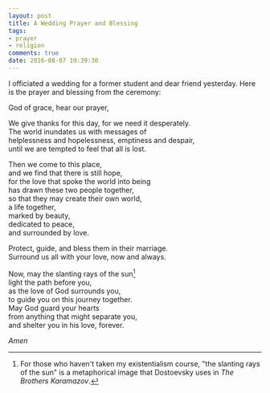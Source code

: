 ```yaml
---
layout: post
title: A Wedding Prayer and Blessing
tags:
- prayer
- religion 
comments: true
date: 2016-08-07 19:39:30
---
```


I officiated a wedding for a former student and dear friend yesterday. Here is the prayer and blessing from the ceremony:

God of grace, hear our prayer,

We give thanks for this day, for we need it desperately.  
The world inundates us with messages of   
helplessness and hopelessness, emptiness and despair,  
until we are tempted to feel that all is lost.  

Then we come to this place,  
and we find that there is still hope,  
for the love that spoke the world into being  
has drawn these two people together,  
so that they may create their own world,  
a life together,  
marked by beauty,  
dedicated to peace,  
and surrounded by love.

Protect, guide, and bless them in their marriage.  
Surround us all with your love, now and always.

Now, may the slanting rays of the sun[^1]   
light the path before you,  
as the love of God surrounds you,  
to guide you on this journey together.  
May God guard your hearts   
from anything that might separate you,  
and shelter you in his love, forever.

*Amen*

[^1]: For those who haven't taken my existentialism course, "the slanting rays of the sun" is a metaphorical image that Dostoevsky uses in *The Brothers Karamazov*.
